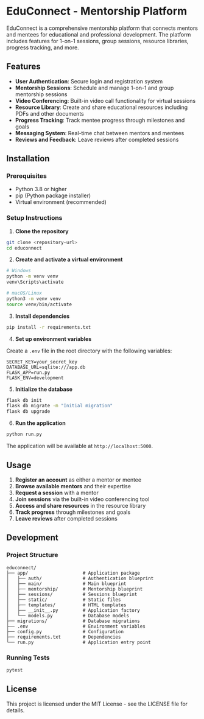 # EduConnect - Mentorship Platform

EduConnect is a comprehensive mentorship platform that connects mentors and mentees for educational and professional development. The platform includes features for 1-on-1 sessions, group sessions, resource libraries, progress tracking, and more.

## Features

- **User Authentication**: Secure login and registration system
- **Mentorship Sessions**: Schedule and manage 1-on-1 and group mentorship sessions
- **Video Conferencing**: Built-in video call functionality for virtual sessions
- **Resource Library**: Create and share educational resources including PDFs and other documents
- **Progress Tracking**: Track mentee progress through milestones and goals
- **Messaging System**: Real-time chat between mentors and mentees
- **Reviews and Feedback**: Leave reviews after completed sessions

## Installation

### Prerequisites

- Python 3.8 or higher
- pip (Python package installer)
- Virtual environment (recommended)

### Setup Instructions

1. **Clone the repository**

```bash
git clone <repository-url>
cd educonnect
```

2. **Create and activate a virtual environment**

```bash
# Windows
python -m venv venv
venv\Scripts\activate

# macOS/Linux
python3 -m venv venv
source venv/bin/activate
```

3. **Install dependencies**

```bash
pip install -r requirements.txt
```

4. **Set up environment variables**

Create a `.env` file in the root directory with the following variables:

```
SECRET_KEY=your_secret_key
DATABASE_URL=sqlite:///app.db
FLASK_APP=run.py
FLASK_ENV=development
```

5. **Initialize the database**

```bash
flask db init
flask db migrate -m "Initial migration"
flask db upgrade
```

6. **Run the application**

```bash
python run.py
```

The application will be available at `http://localhost:5000`.

## Usage

1. **Register an account** as either a mentor or mentee
2. **Browse available mentors** and their expertise
3. **Request a session** with a mentor
4. **Join sessions** via the built-in video conferencing tool
5. **Access and share resources** in the resource library
6. **Track progress** through milestones and goals
7. **Leave reviews** after completed sessions

## Development

### Project Structure

```
educonnect/
├── app/                    # Application package
│   ├── auth/               # Authentication blueprint
│   ├── main/               # Main blueprint
│   ├── mentorship/         # Mentorship blueprint
│   ├── sessions/           # Sessions blueprint
│   ├── static/             # Static files
│   ├── templates/          # HTML templates
│   ├── __init__.py         # Application factory
│   └── models.py           # Database models
├── migrations/             # Database migrations
├── .env                    # Environment variables
├── config.py               # Configuration
├── requirements.txt        # Dependencies
└── run.py                  # Application entry point
```

### Running Tests

```bash
pytest
```

## License

This project is licensed under the MIT License - see the LICENSE file for details.
